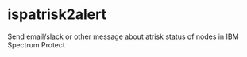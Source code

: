 # ispatrisk2alert
Send email/slack or other message about atrisk status of nodes in IBM Spectrum Protect
